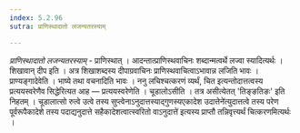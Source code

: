 ```yaml
---
index: 5.2.96
sutra: प्राणिस्थादातो लजन्यतरस्याम्

---
```

_प्राणिस्थादातो लजन्यतरस्याम्_ - प्राणिस्थात् । आदन्तात्प्राणिस्थवाचिनः शब्दान्मत्वर्थे लज्वा स्यादित्यर्थः । शिखावान् दीप इति । अत्र शिखाशब्दस्य दीपाग्रवाचिनः प्राणिस्थवाचित्वाऽभावान्न लजिति भावः । प्राण्यङ्गादेवेति । भाष्ये तथा वचनादिति भावः । ननु लचिश्चत्करणं व्यर्थं, चित इत्यन्तोदात्तत्वस्य प्रत्ययस्वरेणैव सिद्धेरित्यत आह — प्रत्ययस्वरेणेति । चूडालोऽसीति । तत्र असीत्येतत् 'तिङ्ङतिङः' इति निहतम् । चूडालात्सो रुत्वे उत्वे तस्य सुप्त्वेनाऽनुदात्तस्याद्गुणस्यएकादेश उदात्तेने॑त्युदात्तत्वे तस्य परेण पूर्वरूपैकादेशे तस्य पदाद्यनुदात्ते सहैकादेशत्वात्स्वरितो वाऽनुदात्ते॑ इत्यस्य प्राप्तौ तन्निवृत्त्यर्थं चित्करणमित्यर्थः ।